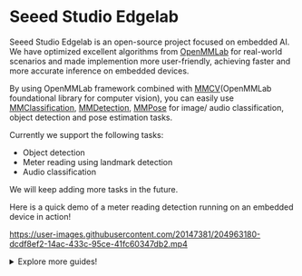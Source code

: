 # Seeed Studio Edgelab

Seeed Studio Edgelab is an open-source project focused on embedded AI. We have optimized excellent algorithms from [OpenMMLab](https://github.com/open-mmlab) for real-world scenarios and made implemention more user-friendly, achieving faster and more accurate inference on embedded devices.

By using OpenMMLab framework combined with [MMCV](https://github.com/open-mmlab/mmcv)(OpenMMLab foundational library for computer vision), you can easily use [MMClassification](https://github.com/open-mmlab/mmclassification), [MMDetection](https://github.com/open-mmlab/mmdetection), [MMPose](https://github.com/open-mmlab/mmpose) for image/ audio classification, object detection and pose estimation tasks.

Currently we support the following tasks:

- Object detection 
- Meter reading using landmark detection
- Audio classification

We will keep adding more tasks in the future.

Here is a quick demo of a meter reading detection running on an embedded device in action!

https://user-images.githubusercontent.com/20147381/204963180-dcdf8ef2-14ac-433c-95ce-41fc60347db2.mp4

<details>
<summary>Explore more guides!</summary>

- [Train an object detection model with public datasets](https://github.com/Seeed-Studio/Edgelab/blob/master/docs/Object-detection-public-dataset.md)
- [Train an object detection model with your own dataset](https://github.com/Seeed-Studio/Edgelab/blob/master/docs/Object-detection-own-dataset.md)
- [Train a meter reading detection model with existing dataset](https://github.com/Seeed-Studio/Edgelab/blob/master/docs/Meter-reading-detection-existing-dataset.md)
</details>